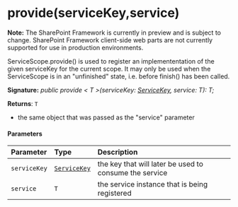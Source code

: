 # provide(serviceKey,service)
**Note:** The SharePoint Framework is currently in preview and is subject to change. SharePoint Framework client-side web parts are not currently supported for use in production environments.



ServiceScope.provide() is used to register an implemententation of the given serviceKey for the current scope. It may only be used when the ServiceScope is in an "unfinished" state, i.e. before finish() has been called.

**Signature:** _public provide < T >(serviceKey: [ServiceKey](../../sp-core-library.api/class/servicekey.md)<T>, service: T): T;_

**Returns**: `T`



- the same object that was passed as the "service" parameter

#### Parameters


| Parameter	   | Type    | Description |
|:-------------|:---------------|:------------|
| `serviceKey`    | [`ServiceKey`](../../sp-core-library.api/class/servicekey.md)<T> | the key that will later be used to consume the service |
| `service`    | `T` | the service instance that is being registered |


